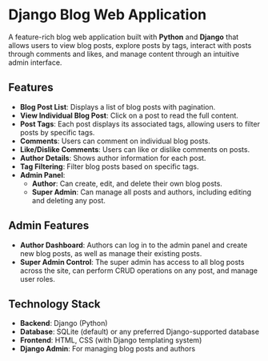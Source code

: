 # Django Blog Web Application

A feature-rich blog web application built with **Python** and **Django** that allows users to view blog posts, explore posts by tags, interact with posts through comments and likes, and manage content through an intuitive admin interface.

## Features

- **Blog Post List**: Displays a list of blog posts with pagination.
- **View Individual Blog Post**: Click on a post to read the full content.
- **Post Tags**: Each post displays its associated tags, allowing users to filter posts by specific tags.
- **Comments**: Users can comment on individual blog posts.
- **Like/Dislike Comments**: Users can like or dislike comments on posts.
- **Author Details**: Shows author information for each post.
- **Tag Filtering**: Filter blog posts based on specific tags.
- **Admin Panel**: 
  - **Author**: Can create, edit, and delete their own blog posts.
  - **Super Admin**: Can manage all posts and authors, including editing and deleting any post.

## Admin Features

- **Author Dashboard**: Authors can log in to the admin panel and create new blog posts, as well as manage their existing posts.
- **Super Admin Control**: The super admin has access to all blog posts across the site, can perform CRUD operations on any post, and manage user roles.

## Technology Stack

- **Backend**: Django (Python)
- **Database**: SQLite (default) or any preferred Django-supported database
- **Frontend**: HTML, CSS (with Django templating system)
- **Django Admin**: For managing blog posts and authors


